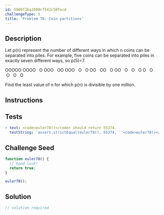 ```yaml
---
id: 5900f3ba1000cf542c50fecd
challengeType: 5
title: 'Problem 78: Coin partitions'
---
```


## Description
<section id='description'>
Let p(n) represent the number of different ways in which n coins can be separated into piles. For example, five coins can be separated into piles in exactly seven different ways, so p(5)=7.

OOOOO
OOOO   O
OOO   OO
OOO   O   O
OO   OO   O
OO   O   O   O
O   O   O   O   O

Find the least value of n for which p(n) is divisible by one million.
</section>

## Instructions
<section id='instructions'>

</section>

## Tests
<section id='tests'>

```yml
- text: <code>euler78()</code> should return 55374.
  testString: 'assert.strictEqual(euler78(), 55374, ''<code>euler78()</code> should return 55374.'');'

```

</section>

## Challenge Seed
<section id='challengeSeed'>

<div id='js-seed'>

```js
function euler78() {
  // Good luck!
  return true;
}

euler78();
```

</div>



</section>

## Solution
<section id='solution'>

```js
// solution required
```
</section>
